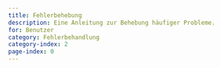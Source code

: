 ```yaml
---
title: Fehlerbehebung
description: Eine Anleitung zur Behebung häufiger Probleme.
for: Benutzer
category: Fehlerbehandlung
category-index: 2
page-index: 0
---
```


